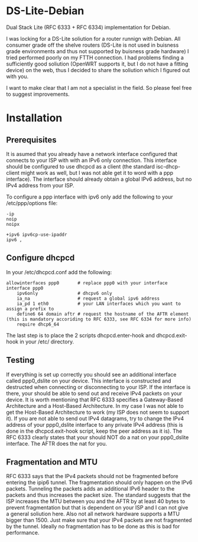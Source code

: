 # DS-Lite-Debian
Dual Stack Lite (RFC 6333 + RFC 6334) implementation for Debian.

I was locking for a DS-Lite soliution for a router runnign with Debian. All consumer grade off the shelve routers (DS-Lite is not used in buisness grade environments and thus not supported by buisness grade hardware) I tried performed poorly on my FTTH connection. I had problems finding a sufficiently good soliution (OpenWRT supports it, but I do not have a fitting device) on the web, thus I decided to share the soliution which I figured out with you.

I want to make clear that I am not a specialist in the field. So please feel free to suggest improvements.

# Installation

## Prerequisites

It is asumed that you already have a network interface configured that connects to your ISP with with an IPv6 only connection. This interface should be configured to use dhcpcd as a client (the standard isc-dhcp-client might work as well, but I was not able get it to word with a ppp interface). The interface should already obtain a global IPv6 address, but no IPv4 address from your ISP.

To configure a ppp interface with ipv6 only add the following to your /etc/ppp/options file:
```
-ip
noip
noipx

+ipv6 ipv6cp-use-ipaddr
ipv6 ,
```

## Configure dhcpcd

In your /etc/dhcpcd.conf add the following:
```
allowinterfaces ppp0       # replace ppp0 with your interface
interface ppp0
    ipv6only               # dhcpv6 only
    ia_na                  # request a global ipv6 address
    ia_pd 1 eth0           # your LAN interfaces which you want to assign a prefix to
    define6 64 domain aftr # request the hostname of the AFTR element (this is mandatory accoriding to RFC 6333, see RFC 6334 for more info)
    require dhcp6_64
```

The last step is to place the 2 scripts dhcpcd.enter-hook and dhcpcd.exit-hook in your /etc/ directory.

## Testing

If everything is set up correctly you should see an additional interface called ppp0_dslite on your device. This interface is constructed and destructed when connecting or disconnecting to your ISP. If the interface is there, your should be able to send out and receive IPv4 packets on your device. It is worth mentioning that RFC 6333 specifies a Gateway-Based Architecture and a Host-Based Architecture. In my case I was not able to get the Host-Based Architecture to work (my ISP does not seem to support it). If you are not able to send out IPv4 datagrams, try to change the IPv4 address of your ppp0_dslite interface to any private IPv4 address (this is done in the dhcpcd.exit-hook script, keep the peer address as it is).
The RFC 6333 clearly states that your should NOT do a nat on your ppp0_dslite interface. The AFTR does the nat for you.

## Fragmentation and MTU

RFC 6333 says that the IPv4 packets should not be fragmented before entering the ipip6 tunnel. The fragmentation should only happen on the IPv6 packets. Tunneling the packets adds an additional IPv6 header to the packets and thus increases the packet size. The standard suggests that the ISP increases the MTU between you and the AFTR by at least 40 bytes to prevent fragmentation but that is dependent on your ISP and I can not give a general soliution here. Also not all network hardware supports a MTU bigger than 1500. Just make sure that your IPv4 packets are not fragmented by the tunnel. Ideally no fragmentation has to be done as this is bad for performance.

